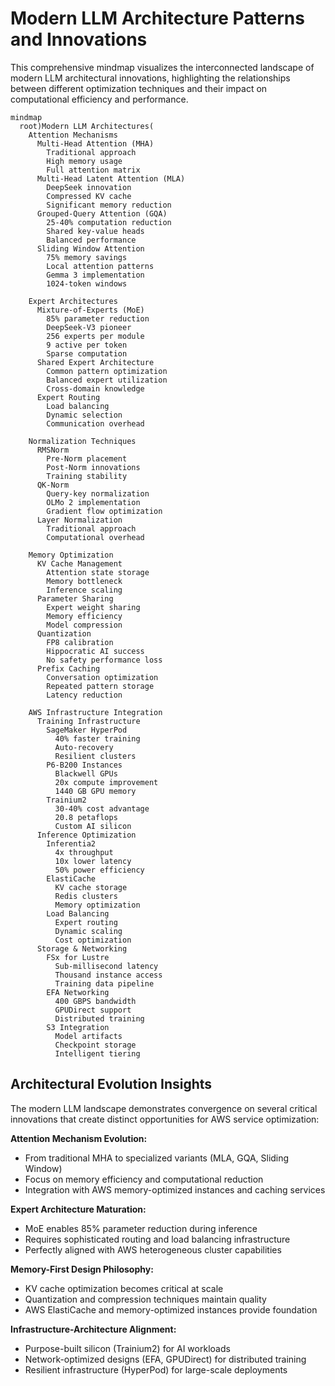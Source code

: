 # Modern LLM Architecture Patterns and Innovations

This comprehensive mindmap visualizes the interconnected landscape of modern LLM architectural innovations, highlighting the relationships between different optimization techniques and their impact on computational efficiency and performance.

```mermaid
mindmap
  root)Modern LLM Architectures(
    Attention Mechanisms
      Multi-Head Attention (MHA)
        Traditional approach
        High memory usage
        Full attention matrix
      Multi-Head Latent Attention (MLA)
        DeepSeek innovation
        Compressed KV cache
        Significant memory reduction
      Grouped-Query Attention (GQA)
        25-40% computation reduction
        Shared key-value heads
        Balanced performance
      Sliding Window Attention
        75% memory savings
        Local attention patterns
        Gemma 3 implementation
        1024-token windows
    
    Expert Architectures
      Mixture-of-Experts (MoE)
        85% parameter reduction
        DeepSeek-V3 pioneer
        256 experts per module
        9 active per token
        Sparse computation
      Shared Expert Architecture
        Common pattern optimization
        Balanced expert utilization
        Cross-domain knowledge
      Expert Routing
        Load balancing
        Dynamic selection
        Communication overhead
    
    Normalization Techniques
      RMSNorm
        Pre-Norm placement
        Post-Norm innovations
        Training stability
      QK-Norm
        Query-key normalization
        OLMo 2 implementation
        Gradient flow optimization
      Layer Normalization
        Traditional approach
        Computational overhead
    
    Memory Optimization
      KV Cache Management
        Attention state storage
        Memory bottleneck
        Inference scaling
      Parameter Sharing
        Expert weight sharing
        Memory efficiency
        Model compression
      Quantization
        FP8 calibration
        Hippocratic AI success
        No safety performance loss
      Prefix Caching
        Conversation optimization
        Repeated pattern storage
        Latency reduction

    AWS Infrastructure Integration
      Training Infrastructure
        SageMaker HyperPod
          40% faster training
          Auto-recovery
          Resilient clusters
        P6-B200 Instances
          Blackwell GPUs
          20x compute improvement
          1440 GB GPU memory
        Trainium2
          30-40% cost advantage
          20.8 petaflops
          Custom AI silicon
      Inference Optimization
        Inferentia2
          4x throughput
          10x lower latency
          50% power efficiency
        ElastiCache
          KV cache storage
          Redis clusters
          Memory optimization
        Load Balancing
          Expert routing
          Dynamic scaling
          Cost optimization
      Storage & Networking
        FSx for Lustre
          Sub-millisecond latency
          Thousand instance access
          Training data pipeline
        EFA Networking
          400 GBPS bandwidth
          GPUDirect support
          Distributed training
        S3 Integration
          Model artifacts
          Checkpoint storage
          Intelligent tiering
```

## Architectural Evolution Insights

The modern LLM landscape demonstrates convergence on several critical innovations that create distinct opportunities for AWS service optimization:

**Attention Mechanism Evolution:**
- From traditional MHA to specialized variants (MLA, GQA, Sliding Window)
- Focus on memory efficiency and computational reduction
- Integration with AWS memory-optimized instances and caching services

**Expert Architecture Maturation:**
- MoE enables 85% parameter reduction during inference
- Requires sophisticated routing and load balancing infrastructure
- Perfectly aligned with AWS heterogeneous cluster capabilities

**Memory-First Design Philosophy:**
- KV cache optimization becomes critical at scale
- Quantization and compression techniques maintain quality
- AWS ElastiCache and memory-optimized instances provide foundation

**Infrastructure-Architecture Alignment:**
- Purpose-built silicon (Trainium2) for AI workloads
- Network-optimized designs (EFA, GPUDirect) for distributed training
- Resilient infrastructure (HyperPod) for large-scale deployments